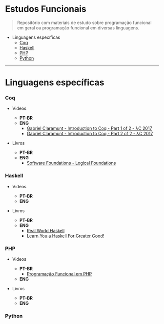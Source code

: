 # Estudos Funcionais
> Repositório com materiais de estudo sobre programação funcional em geral ou programação funcional em diversas linguagens. 

* Linguagens específicas
    * [Coq](#coq)
    * [Haskell](#haskell)
    * [PHP](#php)
    * [Python](#python)

--------

# Linguagens específicas

<h3 id="coq">Coq</h3>

- Videos
  - **PT-BR**
  - **ENG**
      * [Gabriel Claramunt - Introduction to Coq - Part 1 of 2 - λC 2017](https://www.youtube.com/watch?v=L9XXh4gRi1M)
      * [Gabriel Claramunt - Introduction to Coq - Part 2 of 2 - λC 2017](https://www.youtube.com/watch?v=gvA6DfBZ1yI)

- Livros
  - **PT-BR**
  - **ENG**
      * [Software Foundations - Logical Foundations](https://softwarefoundations.cis.upenn.edu/lf-current/toc.html)
      
<h3 id="Haskell">Haskell</h3>

- Videos
  - **PT-BR**
  - **ENG**

- Livros
  - **PT-BR**
  - **ENG**
      * [Real World Haskell](http://book.realworldhaskell.org/read/)
      * [Learn You a Haskell For Greater Good!](http://learnyouahaskell.com/chapters)
      
<h3 id="php">PHP</h3>

- Videos
  - **PT-BR**
      * [Programação Funcional em PHP](https://www.youtube.com/watch?v=cts_NStWJ5Q)
  - **ENG**

- Livros
  - **PT-BR**
  - **ENG**


<h3 id="python">Python</h3>
